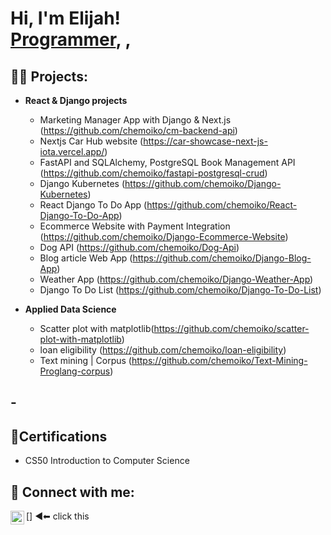 <h1>Hi, I'm Elijah! <br/><a href="https://github.com/joshmadakor1">Programmer</a>, <a href="https://www.linkedin.com/in/joshmadakor/"></a>, <a href="https://www.youtube.com/c/joshmadakor"></a></h1>

<h2>👨‍💻 Projects:</h2>

- <b>React & Django projects</b>
  - Marketing Manager App with Django & Next.js (https://github.com/chemoiko/cm-backend-api)
  - Nextjs Car Hub website (https://car-showcase-next-js-iota.vercel.app/)
  - FastAPI and SQLAlchemy, PostgreSQL Book Management API  (https://github.com/chemoiko/fastapi-postgresql-crud)
  - Django Kubernetes (https://github.com/chemoiko/Django-Kubernetes)
  - React Django To Do App (https://github.com/chemoiko/React-Django-To-Do-App)
  - Ecommerce Website with Payment Integration (https://github.com/chemoiko/Django-Ecommerce-Website)
  - Dog API (https://github.com/chemoiko/Dog-Api)
  - Blog article Web App  (https://github.com/chemoiko/Django-Blog-App) 
  - Weather App (https://github.com/chemoiko/Django-Weather-App)
  - Django To Do List (https://github.com/chemoiko/Django-To-Do-List)


 
- <b>Applied Data Science</b>
  - Scatter plot with matplotlib(https://github.com/chemoiko/scatter-plot-with-matplotlib)
  - loan eligibility (https://github.com/chemoiko/loan-eligibility)
  - Text mining | Corpus (https://github.com/chemoiko/Text-Mining-Proglang-corpus)
  

 

-<h2>📃Certifications</h2>
-  
-   CS50 Introduction to Computer Science

<h2> 🤳 Connect with me:</h2>



[<a href="https://www.linkedin.com/in/elijah-murket"><img align="left" alt="elijah | LinkedIn" width="22px" src="https://cdn.jsdelivr.net/npm/simple-icons@v3/icons/linkedin.svg" /></a>]    ◀⬅ click this





